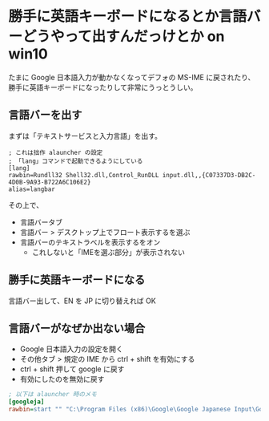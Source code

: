 # 勝手に英語キーボードになるとか言語バーどうやって出すんだっけとか on win10
たまに Google 日本語入力が動かなくなってデフォの MS-IME に戻されたり、勝手に英語キーボードになったりして非常にうっとうしい。

## 言語バーを出す
まずは「テキストサービスと入力言語」を出す。

```
; これは拙作 alauncher の設定
; 「lang」コマンドで起動できるようにしている
[lang]
rawbin=Rundll32 Shell32.dll,Control_RunDLL input.dll,,{C07337D3-DB2C-4D0B-9A93-B722A6C106E2}
alias=langbar
```

その上で、

- 言語バータブ
- 言語バー > デスクトップ上でフロート表示するを選ぶ
- 言語バーのテキストラベルを表示するをオン
    - これしないと「IMEを選ぶ部分」が表示されない

## 勝手に英語キーボードになる
言語バー出して、EN を JP に切り替えれば OK

## 言語バーがなぜか出ない場合
- Google 日本語入力の設定を開く
- その他タブ > 規定の IME から ctrl + shift を有効にする
- ctrl + shift 押して google に戻す
- 有効にしたのを無効に戻す

```ini
; 以下は alauncher 時のメモ
[googleja]
rawbin=start "" "C:\Program Files (x86)\Google\Google Japanese Input\GoogleIMEJaTool.exe" --mode=config_dialog
```
